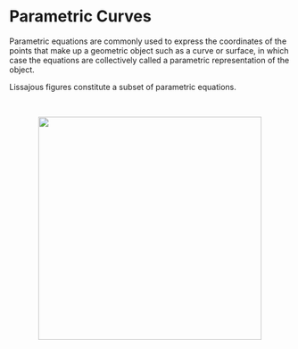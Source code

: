 # Parametric Curves

Parametric equations are commonly used to express the coordinates of the points that make up a geometric object such as a curve or surface, in which case the equations are collectively called a parametric representation of the object.

Lissajous figures constitute a subset of parametric equations.

<br/>
<p align="center">
  <img src="ParametricCurves/images/screenShot.png" width="400px"/>
</p>

